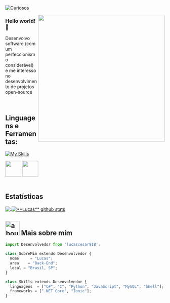 ![Curiosos](https://visitor-badge.laobi.icu/badge?page_id=lucascesar918.CharalambosIoannou)

<img align="right" width="400" src="https://steamuserimages-a.akamaihd.net/ugc/941712430418642443/CC99A6D0B773AC668245EAE04E1A0D553F24D1D5/" />

### Hello world! 👋

Desenvolvo software (com um perfeccionismo considerável) e me interesso no desenvolvimento de projetos open-source

<br>

## **Linguagens e Ferramentas:**  

[![My Skills](https://skills.thijs.gg/icons?i=cs,c,py,js,mysql,vim,git)](https://skills.thijs.gg)
<div>
<img width=50 src="https://upload.wikimedia.org/wikipedia/commons/thumb/3/35/Tux.svg/150px-Tux.svg.png">
<img height=50 src="https://wiki.archlinux.org/extensions/ArchLinux/modules/archnavbar/archlogo.svg?29b1c">
</div>

<br>

## **Estatísticas**

<a href="https://github.com/Gurupreet">
  <img align="center" src="https://github-readme-stats.vercel.app/api/top-langs/?username=lucascesar918&theme=github_dark&hide=css,html" />
</a>

<a href="https://github.com/Gurupreet">
 <img align="center" src="https://github-readme-stats.vercel.app/api?username=lucascesar918&show_icons=true&theme=github_dark&line_height=27" alt="**Lucas** github stats"/>
</a>

<br>

## <img width="45" alt="about" src="https://raw.github.com/elizarov/elizarov/master/about.png"> Mais sobre mim

```python
import Desenvolvedor from 'lucascesar918';

class SobreMim extends Desenvolvedor {
  nome     = "Lucas";
  area    = "Back-End";
  local = "Brasil, SP";
}

class Skills extends Desenvolvedor {
  linguagens  = ["C#", "C", "Python", "JavaScript", "MySQL", "Shell"];
  frameworks = [".NET Core", "Ionic"];
}
```
